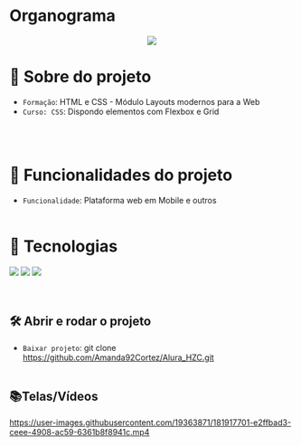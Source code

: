 <h1>Organograma</h1>

<p align="center">
   <img src="http://img.shields.io/static/v1?label=STATUS&message=FINALIZADA&color=RED&style=for-the-badge" #vitrinedev/>
</p>

# :pushpin: Sobre do projeto
- `Formação`: HTML e CSS - Módulo Layouts modernos para a Web
- `Curso: CSS`: Dispondo elementos com Flexbox e Grid

</br></br>

# :hammer: Funcionalidades do projeto
- `Funcionalidade`: Plataforma web em Mobile e outros
</br></br>

# :bookmark_tabs: Tecnologias
<div>
<img src="https://img.shields.io/badge/HTML-e06b12?style=for-the-badge&logo=html5&logoColor=white" />
<img src="https://img.shields.io/badge/CSS-1283e0?&style=for-the-badge&logo=css3&logoColor=white" />
<img src="https://img.shields.io/badge/JavaScript-F7DF1E?style=for-the-badge&logo=javascript&logoColor=414141" />
</div>
</br></br>

## 🛠️ Abrir e rodar o projeto
- `Baixar projeto`: git clone https://github.com/Amanda92Cortez/Alura_HZC.git
</br></br>

## 📚Telas/Vídeos
https://user-images.githubusercontent.com/19363871/181917701-e2ffbad3-ceee-4908-ac59-6361b8f8941c.mp4

